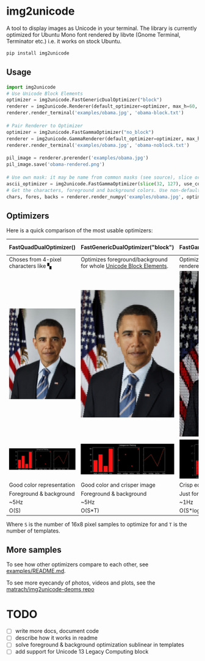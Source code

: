 # img2unicode
A tool to display images as Unicode in your terminal.
The library is currently optimized for Ubuntu Mono font rendered by libvte (Gnome Terminal, Terminator etc.) i.e. it works on stock Ubuntu.

````bash
pip install img2unicode
````


## Usage

```python
import img2unicode
# Use Unicode Block Elements
optimizer = img2unicode.FastGenericDualOptimizer("block")
renderer = img2unicode.Renderer(default_optimizer=optimizer, max_h=60, max_w=160)
renderer.render_terminal('examples/obama.jpg', 'obama-block.txt')

# Pair Renderer to Optimizer
optimizer = img2unicode.FastGammaOptimizer("no_block")
renderer = img2unicode.GammaRenderer(default_optimizer=optimizer, max_h=60, max_w=160)
renderer.render_terminal('examples/obama.jpg', 'obama-noblock.txt')

pil_image = renderer.prerender('examples/obama.jpg')
pil_image.save('obama-rendered.png')

# Use own mask: it may be name from common masks (see source), slice or numpy bool array.
ascii_optimizer = img2unicode.FastGammaOptimizer(slice(32, 127), use_color=False)
# Get the characters, foreground and background colors. Use non-default optimizer.
chars, fores, backs = renderer.render_numpy('examples/obama.jpg', optimizer=ascii_optimizer)
```

## Optimizers
Here is a quick comparison of the most usable optimizers:

| FastQuadDualOptimizer() |  FastGenericDualOptimizer("block") | FastGammaOptimizer(charmask="no_block") | FastGammaOptimizer(charmask="no_block", use_color=False) |
| --- | --- | --- | ---
| Choses from 4-pixel characters like ▚ | Optimizes foreground/background for whole [Unicode Block Elements](https://en.wikipedia.org/wiki/Block_Elements). | Optimizes foreground color for all Unicode rendered in single cell. | Same, but does't use terminal colors. |
| ![](examples/obama/dual/quad.png) | ![](examples/obama/dual/fast-block.png) | ![](examples/obama/gamma/fast-noblock.png) | ![](examples/obama/gamma/fast-noblock-bw.png) |
| ![](examples/matplotlib/dual/quad.png) | ![](examples/matplotlib/dual/fast-block.png) | ![](examples/matplotlib/gamma/fast-noblock.png)  |  ![](examples/matplotlib/gamma/fast-noblock-bw.png) |
| Good color representation | Good color and crisper image | Crisp edges with black | Pure art, no color. |
| Foreground & background    | Foreground & background | Just foreground | No color |
| ~5Hz | ~5Hz | ~1Hz | ~2Hz |
| O(S) | O(S*T) | O(S*log(T)) | O(S*log(T)) |

Where `S` is the number of 16x8 pixel samples to optimize for and `T` is the number of templates.

## More samples
To see how other optimizers compare to each other, see [examples/README.md](examples/README.md).

To see more eyecandy of photos, videos and plots, see the [matrach/img2unicode-deoms repo](https://github.com/matrach/img2unicode-demos)

# TODO

  - [ ] write more docs, document code
  - [ ] describe how it works in readme
  - [ ] solve foreground & background optimization sublinear in templates
  - [ ] add support for Unicode 13 Legacy Computing block
